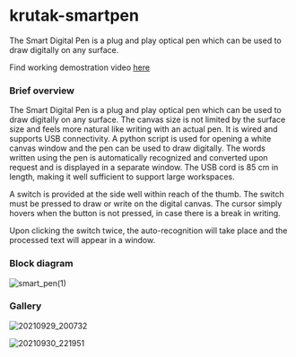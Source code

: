 # krutak-smartpen
The Smart Digital Pen is a plug and play optical pen which can be used to draw digitally on any surface. 

Find working demostration video [here](https://youtu.be/VAw5YXEUMeA)

### Brief overview
The Smart Digital Pen is a plug and play optical pen which can be used to draw digitally on any surface. The canvas size is not limited by the surface size and feels more natural like writing with an actual pen. It is wired and supports USB connectivity. A python script is used for opening a white canvas window and the pen can be used to draw digitally. The words written using the pen is automatically recognized and converted upon request and is displayed in a separate window. The USB cord is 85 cm in length, making it well sufficient to support large workspaces. 

A switch is provided at the side well within reach of the thumb. The switch must be pressed to draw or write on the digital canvas. The cursor simply hovers when the button is not pressed, in case there is a break in writing.

Upon clicking the switch twice, the auto-recognition will take place and the processed text will appear in a window.

### Block diagram
![smart_pen(1)](https://user-images.githubusercontent.com/63254914/136655270-20aad800-ddb7-4baf-8045-1078fdd9334c.png)

### Gallery
![20210929_200732](https://user-images.githubusercontent.com/63254914/136654967-2034a151-4774-4ab6-bd33-6d89dcc8c547.jpg)

![20210930_221951](https://user-images.githubusercontent.com/63254914/136655087-c13d9711-6b62-4d24-a200-98474b06f336.jpg)
